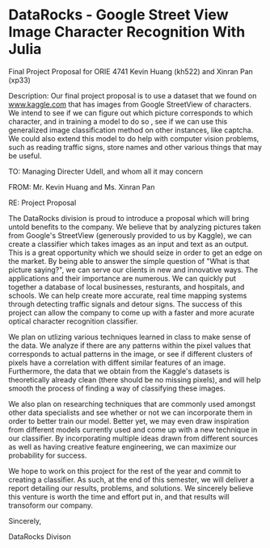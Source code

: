 # DataRocks - Google Street View Image Character Recognition With Julia
Final Project Proposal for ORIE 4741
Kevin Huang (kh522) and Xinran Pan (xp33)

Description: Our final project proposal is to use a dataset that we found on www.kaggle.com that has images from Google StreetView of characters. We intend to see if we can figure out which picture corresponds to which character, and in training a model to do so , see if we can use this generalized image classification method on other instances, like captcha. We could also extend this model to do help with computer vision problems, such as reading traffic signs, store names and other various things that may be useful.  


TO: Managing Directer Udell, and whom all it may concern

FROM: Mr. Kevin Huang and Ms. Xinran Pan

RE: Project Proposal

  The DataRocks division is proud to introduce a proposal which will bring untold benefits to the company. We believe that by analyzing pictures taken from Google's StreetView (generously provided to us by Kaggle), we can create a classifier which takes images as an input and text as an output. This is a great opportunity which we should seize in order to get an edge on the market. By being able to answer the simple question of "What is that picture saying?", we can serve our clients in new and innovative ways. The applications and their importance are numerous. We can quickly put together a database of local businesses, resturants, and hospitals, and schools. We can help create more accurate, real time mapping systems through detecting traffic signals and detour signs. The success of this project can allow the company to come up with a faster and more acurate optical character recognition classifier. 
  
  We plan on utlizing various techniques learned in class to make sense of the data. We analyze if there are any patterns within the pixel values that corresponds to actual patterns in the image, or see if different clusters of pixels have a correlation with diffent similar features of an image. Furthermore, the data that we obtain from the Kaggle's datasets is theoretically already clean (there should be no missing pixels), and will help smooth the process of finding a way of classifying these images.
  
  We also plan on researching techniques that are commonly used amongst other data specialists and see whether or not we can incorporate them in order to better train our model. Better yet, we may even draw inspiration from different models currently used and come up with a new technique in our classifier. By incorporating multiple ideas drawn from different sources as well as having creative feature engineering, we can maximize our probability for success.
  
  We hope to work on this project for the rest of the year and commit to creating a classifier. As such, at the end of this semester, we will deliver a report detailing our results, problems, and solutions. We sincerely believe this venture is worth the time and effort put in, and that results will transoform our company. 
  
  Sincerely,
  
  DataRocks Divison

